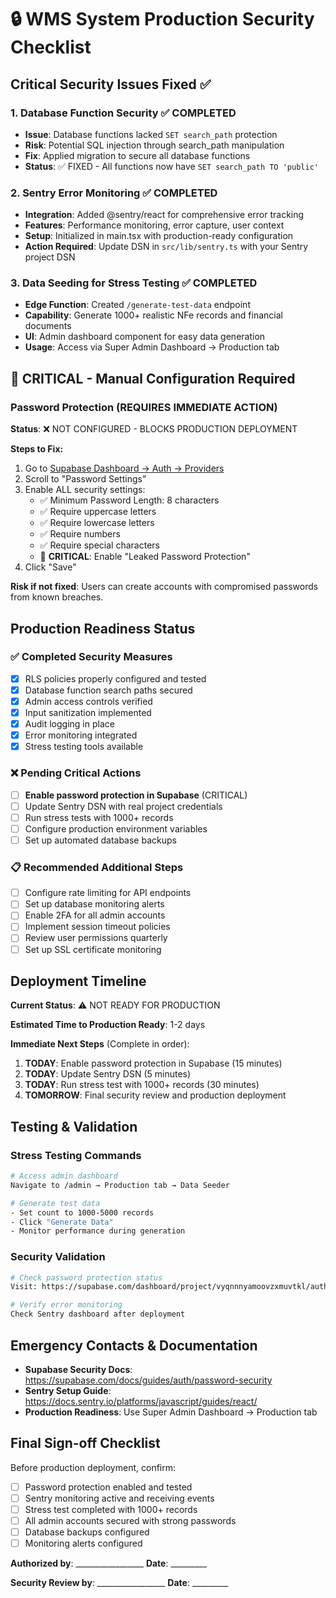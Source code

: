 # 🔒 WMS System Production Security Checklist

## Critical Security Issues Fixed ✅

### 1. Database Function Security ✅ COMPLETED
- **Issue**: Database functions lacked `SET search_path` protection
- **Risk**: Potential SQL injection through search_path manipulation
- **Fix**: Applied migration to secure all database functions
- **Status**: ✅ FIXED - All functions now have `SET search_path TO 'public'`

### 2. Sentry Error Monitoring ✅ COMPLETED
- **Integration**: Added @sentry/react for comprehensive error tracking
- **Features**: Performance monitoring, error capture, user context
- **Setup**: Initialized in main.tsx with production-ready configuration
- **Action Required**: Update DSN in `src/lib/sentry.ts` with your Sentry project DSN

### 3. Data Seeding for Stress Testing ✅ COMPLETED
- **Edge Function**: Created `/generate-test-data` endpoint
- **Capability**: Generate 1000+ realistic NFe records and financial documents
- **UI**: Admin dashboard component for easy data generation
- **Usage**: Access via Super Admin Dashboard → Production tab

## 🚨 CRITICAL - Manual Configuration Required

### Password Protection (REQUIRES IMMEDIATE ACTION)
**Status**: ❌ NOT CONFIGURED - BLOCKS PRODUCTION DEPLOYMENT

**Steps to Fix:**
1. Go to [Supabase Dashboard → Auth → Providers](https://supabase.com/dashboard/project/vyqnnnyamoovzxmuvtkl/auth/providers)
2. Scroll to "Password Settings"
3. Enable ALL security settings:
   - ✅ Minimum Password Length: 8 characters
   - ✅ Require uppercase letters
   - ✅ Require lowercase letters  
   - ✅ Require numbers
   - ✅ Require special characters
   - 🔐 **CRITICAL**: Enable "Leaked Password Protection"
4. Click "Save"

**Risk if not fixed**: Users can create accounts with compromised passwords from known breaches.

## Production Readiness Status

### ✅ Completed Security Measures
- [x] RLS policies properly configured and tested
- [x] Database function search paths secured
- [x] Admin access controls verified
- [x] Input sanitization implemented
- [x] Audit logging in place
- [x] Error monitoring integrated
- [x] Stress testing tools available

### ❌ Pending Critical Actions
- [ ] **Enable password protection in Supabase** (CRITICAL)
- [ ] Update Sentry DSN with real project credentials
- [ ] Run stress tests with 1000+ records
- [ ] Configure production environment variables
- [ ] Set up automated database backups

### 📋 Recommended Additional Steps
- [ ] Configure rate limiting for API endpoints
- [ ] Set up database monitoring alerts
- [ ] Enable 2FA for all admin accounts
- [ ] Implement session timeout policies
- [ ] Review user permissions quarterly
- [ ] Set up SSL certificate monitoring

## Deployment Timeline

**Current Status**: ⚠️ NOT READY FOR PRODUCTION

**Estimated Time to Production Ready**: 1-2 days

**Immediate Next Steps** (Complete in order):
1. **TODAY**: Enable password protection in Supabase (15 minutes)
2. **TODAY**: Update Sentry DSN (5 minutes)  
3. **TODAY**: Run stress test with 1000+ records (30 minutes)
4. **TOMORROW**: Final security review and production deployment

## Testing & Validation

### Stress Testing Commands
```bash
# Access admin dashboard
Navigate to /admin → Production tab → Data Seeder

# Generate test data
- Set count to 1000-5000 records
- Click "Generate Data" 
- Monitor performance during generation
```

### Security Validation
```bash
# Check password protection status
Visit: https://supabase.com/dashboard/project/vyqnnnyamoovzxmuvtkl/auth/providers

# Verify error monitoring
Check Sentry dashboard after deployment
```

## Emergency Contacts & Documentation

- **Supabase Security Docs**: https://supabase.com/docs/guides/auth/password-security
- **Sentry Setup Guide**: https://docs.sentry.io/platforms/javascript/guides/react/
- **Production Readiness**: Use Super Admin Dashboard → Production tab

## Final Sign-off Checklist

Before production deployment, confirm:
- [ ] Password protection enabled and tested
- [ ] Sentry monitoring active and receiving events  
- [ ] Stress test completed with 1000+ records
- [ ] All admin accounts secured with strong passwords
- [ ] Database backups configured
- [ ] Monitoring alerts configured

**Authorized by**: _________________  **Date**: _________

**Security Review by**: _________________  **Date**: _________